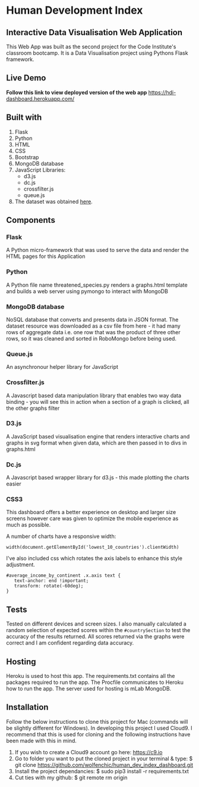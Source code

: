  # Human Development Index
 
 ## Interactive Data Visualisation Web Application
 This Web App was built as the second project for the Code Institute's classroom bootcamp. It is a Data Visualisation project using Pythons Flask framework.
 
 ## Live Demo
**Follow this link to view deployed version of the web app** <https://hdi-dashboard.herokuapp.com/>

## Built with 

1. Flask
1. Python
3. HTML
4. CSS
5. Bootstrap
6. MongoDB database
7. JavaScript Libraries:
    - d3.js
    - dc.js
    - crossfilter.js
    - queue.js
8. The dataset was obtained [here](https://www.kaggle.com/sudhirnl7/human-development-index-hdi/data). 


## Components

### Flask
A Python micro-framework that was used to serve the data and render the HTML pages for this Application

### Python
A Python file name threatened_species.py renders a graphs.html template and builds a web server using pymongo to interact with MongoDB

### MongoDB database
NoSQL database that converts and presents data in JSON format. The dataset resource was downloaded as a csv file from here - it had many rows of aggregate data i.e. one row that was the product of three other rows, so it was cleaned and sorted in RoboMongo before being used.

### Queue.js
An asynchronour helper library for JavaScript

### Crossfilter.js
A Javascript based data manipulation library that enables two way data binding - you will see this in action when a section of a graph is clicked, all the other graphs filter

### D3.js
A JavaScript based visualisation engine that renders interactive charts and graphs in svg format when given data, which are then passed in to divs in graphs.html

### Dc.js
A Javascript based wrapper library for d3.js - this made plotting the charts easier

### CSS3
This dashboard offers a better experience on desktop and larger size screens however care was given to optimize the mobile experience as much as possible. 

A number of charts have a responsive width: 
```
width(document.getElementById('lowest_10_countries').clientWidth)
```

I've also included css which rotates the axis labels to enhance this style adjustment. 

```
#average_income_by_continent .x.axis text {
   text-anchor: end !important;
   transform: rotate(-60deg);
}
```

## Tests

Tested on different devices and screen sizes. I also manually calculated a random selection of expected scores within the `#countrySection`  to test the accuracy of the results returned. All scores returned via the graphs were correct and I am confident regarding data accuracy. 

## Hosting
Heroku is used to host this app. The requirements.txt contains all the packages required to run the app. The Procfile communicates to Heroku how to run the app. The server used for hosting is mLab MongoDB.

## Installation

Follow the below instructions to clone this project for Mac (commands will be slightly different for Windows). 
In developing this project I used Cloud9. I recommend that this is used for cloning and the following instructions have been made with this in mind. 

1. If you wish to create a Cloud9 account go here: <https://c9.io>
2. Go to folder you want to put the cloned project in your terminal & type: $ git clone https://github.com/wolfenchic/human_dev_index_dashboard.git
2. Install the project dependancies: $ sudo pip3 install -r requirements.txt
3. Cut ties with my github: $ git remote rm origin


